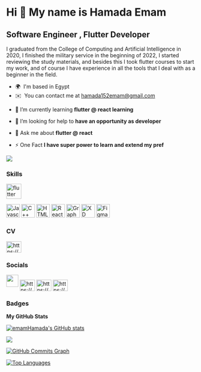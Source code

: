 Hi 👋 My name is Hamada Emam
============================

Software Engineer , Flutter Developer
-------------------------------------

I graduated from the College of Computing and Artificial Intelligence in 2020, I finished the military service in the beginning of 2022, I started reviewing the study materials, and besides this I took flutter courses to start my work, and of course I have experience in all the tools that I deal with as a beginner in the field.

* 🌍  I'm based in Egypt
* ✉️  You can contact me at [hamada152emam@gmail.com](mailto:hamada152emam@gmail.com )
<!--   I'm learning Flutter Development -->

* 🧠 I’m currently learning **flutter @ react learning**

- 🤝 I’m looking for help to **have an opportunity as developer**

<!-- - 👨‍💻 All of my projects are available at [willbe.hamada.com](willbe.hamada.com) -->

- 💬 Ask me about **flutter @ react**

<!-- - 📫 How to reach me **hamada152emam@gmail.com** -->
<!-- 
- 📄 Know about my experiences [https://drive.google.com/file/d/1uOm_gUhDc_N_LrP4GIR1vyV7UFNf4Uno/view?usp=sharing](https://drive.google.com/file/d/1uOm_gUhDc_N_LrP4GIR1vyV7UFNf4Uno/view?usp=sharing) -->

- ⚡ One Fact **I have super power to learn and extend my pref**

<a href="https://www.github.com/emamHamada" target="_blank" rel="noreferrer"><img
src="https://img.shields.io/github/followers/emamHamada?logo=github&style=for-the-badge&color=0891b2&labelColor=1c1917" /></a>

### Skills
<a href="https://flutter.dev" target="_blank" rel="noreferrer"> <img src="https://www.vectorlogo.zone/logos/flutterio/flutterio-icon.svg" alt="flutter" width="40" height="40"/> </a>
<p align="left">
<a href="https://developer.mozilla.org/en-US/docs/Web/JavaScript" target="_blank" rel="noreferrer"><img src="https://raw.githubusercontent.com/danielcranney/readme-generator/main/public/icons/skills/javascript-colored.svg" width="36" height="36" alt="Javascript" /></a>
<a href="https://docs.microsoft.com/en-us/cpp/?view=msvc-170" target="_blank" rel="noreferrer"><img src="https://raw.githubusercontent.com/danielcranney/readme-generator/main/public/icons/skills/cplusplus-colored.svg" width="36" height="36" alt="C++" /></a>
<a href="https://developer.mozilla.org/en-US/docs/Glossary/HTML5" target="_blank" rel="noreferrer"><img src="https://raw.githubusercontent.com/danielcranney/readme-generator/main/public/icons/skills/html5-colored.svg" width="36" height="36" alt="HTML5" /></a>
<a href="https://reactjs.org/" target="_blank" rel="noreferrer"><img src="https://raw.githubusercontent.com/danielcranney/readme-generator/main/public/icons/skills/react-colored.svg" width="36" height="36" alt="React" /></a>
<a href="https://graphql.org/" target="_blank" rel="noreferrer"><img src="https://raw.githubusercontent.com/danielcranney/readme-generator/main/public/icons/skills/graphql-colored.svg" width="36" height="36" alt="GraphQL" /></a>
<a href="https://www.adobe.com/uk/products/xd.html" target="_blank" rel="noreferrer"><img src="https://raw.githubusercontent.com/danielcranney/readme-generator/main/public/icons/skills/xd-colored.svg" width="36" height="36" alt="XD" /></a>
<a href="https://www.figma.com/" target="_blank" rel="noreferrer"><img src="https://raw.githubusercontent.com/danielcranney/readme-generator/main/public/icons/skills/figma-colored.svg" width="36" height="36" alt="Figma" /></a>

</p>

### CV 
<a href="https://linkedin.com/in/https://www.linkedin.com/in/hamada-emam-ab5042227" target="blank"><img align="center" src="https://images.unsplash.com/photo-1516397281156-ca07cf9746fc?ixlib=rb-1.2.1&ixid=MnwxMjA3fDB8MHxwaG90by1wYWdlfHx8fGVufDB8fHx8&auto=format&fit=crop&w=2070&q=80" alt="https://www.linkedin.com/in/hamada-emam-ab5042227" height="30" width="40" /></a>
### Socials

<p align="left"> <a href="https://www.github.com/emamHamada" target="_blank" rel="noreferrer"><img src="https://raw.githubusercontent.com/danielcranney/readme-generator/main/public/icons/socials/github.svg" width="32" height="32" /></a>
<a href="https://linkedin.com/in/https://www.linkedin.com/in/hamada-emam-ab5042227" target="blank"><img align="center" src="https://raw.githubusercontent.com/rahuldkjain/github-profile-readme-generator/master/src/images/icons/Social/linked-in-alt.svg" alt="https://www.linkedin.com/in/hamada-emam-ab5042227" height="30" width="40" /></a>
<a href="https://codesandbox.com/https://codesandbox.io/u/hamada_emam" target="blank"><img align="center" src="https://raw.githubusercontent.com/rahuldkjain/github-profile-readme-generator/master/src/images/icons/Social/codesandbox.svg" alt="https://codesandbox.io/u/hamada_emam" height="30" width="40" /></a>
<a href="https://fb.com/https://www.facebook.com/profile.php?id=100042257137936" target="blank"><img align="center" src="https://raw.githubusercontent.com/rahuldkjain/github-profile-readme-generator/master/src/images/icons/Social/facebook.svg" alt="https://www.facebook.com/profile.php?id=100042257137936" height="30" width="40" /></a></p>

### Badges

<b>My GitHub Stats</b>

<a href="http://www.github.com/emamHamada"><img src="https://github-readme-stats.vercel.app/api?username=emamHamada&show_icons=true&hide=&count_private=true&title_color=0891b2&text_color=ffffff&icon_color=0891b2&bg_color=1c1917&hide_border=true&show_icons=true" alt="emamHamada's GitHub stats" /></a>

<a href="http://www.github.com/emamHamada"><img src="https://github-readme-streak-stats.herokuapp.com/?user=emamHamada&stroke=ffffff&background=1c1917&ring=0891b2&fire=0891b2&currStreakNum=ffffff&currStreakLabel=0891b2&sideNums=ffffff&sideLabels=ffffff&dates=ffffff&hide_border=true" /></a>

<a href="http://www.github.com/emamHamada"><img src="https://activity-graph.herokuapp.com/graph?username=emamHamada&bg_color=1c1917&color=ffffff&line=0891b2&point=ffffff&area_color=1c1917&area=true&hide_border=true&custom_title=GitHub%20Commits%20Graph" alt="GitHub Commits Graph" /></a>

<a href="https://github.com/emamHamada" align="left"><img src="https://github-readme-stats.vercel.app/api/top-langs/?username=emamHamada&langs_count=10&title_color=0891b2&text_color=ffffff&icon_color=0891b2&bg_color=1c1917&hide_border=true&locale=en&custom_title=Top%20%Languages" alt="Top Languages" /></a>

<!-- <b>Top Repositories</b>

<div width="100%" align="center"></div><br /><br /><br /><br /><br /><br /><br /> -->
